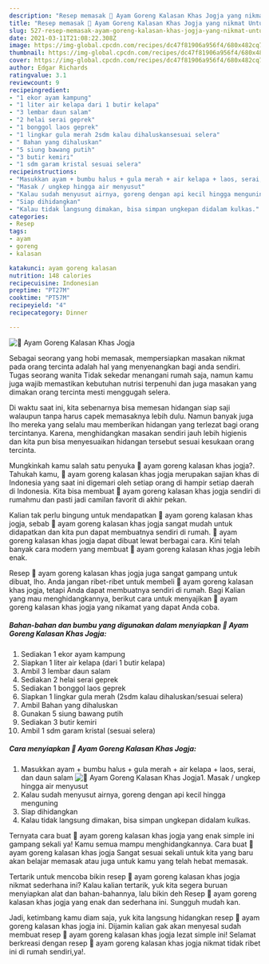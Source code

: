 ```yaml
---
description: "Resep memasak 🍗 Ayam Goreng Kalasan Khas Jogja yang nikmat Untuk Jualan"
title: "Resep memasak 🍗 Ayam Goreng Kalasan Khas Jogja yang nikmat Untuk Jualan"
slug: 527-resep-memasak-ayam-goreng-kalasan-khas-jogja-yang-nikmat-untuk-jualan
date: 2021-03-11T21:08:22.308Z
image: https://img-global.cpcdn.com/recipes/dc47f81906a956f4/680x482cq70/🍗-ayam-goreng-kalasan-khas-jogja-foto-resep-utama.jpg
thumbnail: https://img-global.cpcdn.com/recipes/dc47f81906a956f4/680x482cq70/🍗-ayam-goreng-kalasan-khas-jogja-foto-resep-utama.jpg
cover: https://img-global.cpcdn.com/recipes/dc47f81906a956f4/680x482cq70/🍗-ayam-goreng-kalasan-khas-jogja-foto-resep-utama.jpg
author: Edgar Richards
ratingvalue: 3.1
reviewcount: 9
recipeingredient:
- "1 ekor ayam kampung"
- "1 liter air kelapa dari 1 butir kelapa"
- "3 lembar daun salam"
- "2 helai serai geprek"
- "1 bonggol laos geprek"
- "1 lingkar gula merah 2sdm kalau dihaluskansesuai selera"
- " Bahan yang dihaluskan"
- "5 siung bawang putih"
- "3 butir kemiri"
- "1 sdm garam kristal sesuai selera"
recipeinstructions:
- "Masukkan ayam + bumbu halus + gula merah + air kelapa + laos, serai, dan daun salam"
- "Masak / ungkep hingga air menyusut"
- "Kalau sudah menyusut airnya, goreng dengan api kecil hingga menguning"
- "Siap dihidangkan"
- "Kalau tidak langsung dimakan, bisa simpan ungkepan didalam kulkas."
categories:
- Resep
tags:
- ayam
- goreng
- kalasan

katakunci: ayam goreng kalasan 
nutrition: 148 calories
recipecuisine: Indonesian
preptime: "PT27M"
cooktime: "PT57M"
recipeyield: "4"
recipecategory: Dinner

---
```



![🍗 Ayam Goreng Kalasan Khas Jogja](https://img-global.cpcdn.com/recipes/dc47f81906a956f4/680x482cq70/🍗-ayam-goreng-kalasan-khas-jogja-foto-resep-utama.jpg)

Sebagai seorang yang hobi memasak, mempersiapkan masakan nikmat pada orang tercinta adalah hal yang menyenangkan bagi anda sendiri. Tugas seorang  wanita Tidak sekedar menangani rumah saja, namun kamu juga wajib memastikan kebutuhan nutrisi terpenuhi dan juga masakan yang dimakan orang tercinta mesti menggugah selera.

Di waktu  saat ini, kita sebenarnya bisa memesan hidangan siap saji walaupun tanpa harus capek memasaknya lebih dulu. Namun banyak juga lho mereka yang selalu mau memberikan hidangan yang terlezat bagi orang tercintanya. Karena, menghidangkan masakan sendiri jauh lebih higienis dan kita pun bisa menyesuaikan hidangan tersebut sesuai kesukaan orang tercinta. 



Mungkinkah kamu salah satu penyuka 🍗 ayam goreng kalasan khas jogja?. Tahukah kamu, 🍗 ayam goreng kalasan khas jogja merupakan sajian khas di Indonesia yang saat ini digemari oleh setiap orang di hampir setiap daerah di Indonesia. Kita bisa membuat 🍗 ayam goreng kalasan khas jogja sendiri di rumahmu dan pasti jadi camilan favorit di akhir pekan.

Kalian tak perlu bingung untuk mendapatkan 🍗 ayam goreng kalasan khas jogja, sebab 🍗 ayam goreng kalasan khas jogja sangat mudah untuk didapatkan dan kita pun dapat membuatnya sendiri di rumah. 🍗 ayam goreng kalasan khas jogja dapat dibuat lewat berbagai cara. Kini telah banyak cara modern yang membuat 🍗 ayam goreng kalasan khas jogja lebih enak.

Resep 🍗 ayam goreng kalasan khas jogja juga sangat gampang untuk dibuat, lho. Anda jangan ribet-ribet untuk membeli 🍗 ayam goreng kalasan khas jogja, tetapi Anda dapat membuatnya sendiri di rumah. Bagi Kalian yang mau menghidangkannya, berikut cara untuk menyajikan 🍗 ayam goreng kalasan khas jogja yang nikamat yang dapat Anda coba.

<!--inarticleads1-->

##### Bahan-bahan dan bumbu yang digunakan dalam menyiapkan 🍗 Ayam Goreng Kalasan Khas Jogja:

1. Sediakan 1 ekor ayam kampung
1. Siapkan 1 liter air kelapa (dari 1 butir kelapa)
1. Ambil 3 lembar daun salam
1. Sediakan 2 helai serai geprek
1. Sediakan 1 bonggol laos geprek
1. Siapkan 1 lingkar gula merah (2sdm kalau dihaluskan/sesuai selera)
1. Ambil  Bahan yang dihaluskan
1. Gunakan 5 siung bawang putih
1. Sediakan 3 butir kemiri
1. Ambil 1 sdm garam kristal (sesuai selera)




<!--inarticleads2-->

##### Cara menyiapkan 🍗 Ayam Goreng Kalasan Khas Jogja:

1. Masukkan ayam + bumbu halus + gula merah + air kelapa + laos, serai, dan daun salam
<img src="https://img-global.cpcdn.com/steps/a619bcdac5782b26/160x128cq70/🍗-ayam-goreng-kalasan-khas-jogja-langkah-memasak-1-foto.jpg" alt="🍗 Ayam Goreng Kalasan Khas Jogja">1. Masak / ungkep hingga air menyusut
1. Kalau sudah menyusut airnya, goreng dengan api kecil hingga menguning
1. Siap dihidangkan
1. Kalau tidak langsung dimakan, bisa simpan ungkepan didalam kulkas.




Ternyata cara buat 🍗 ayam goreng kalasan khas jogja yang enak simple ini gampang sekali ya! Kamu semua mampu menghidangkannya. Cara buat 🍗 ayam goreng kalasan khas jogja Sangat sesuai sekali untuk kita yang baru akan belajar memasak atau juga untuk kamu yang telah hebat memasak.

Tertarik untuk mencoba bikin resep 🍗 ayam goreng kalasan khas jogja nikmat sederhana ini? Kalau kalian tertarik, yuk kita segera buruan menyiapkan alat dan bahan-bahannya, lalu bikin deh Resep 🍗 ayam goreng kalasan khas jogja yang enak dan sederhana ini. Sungguh mudah kan. 

Jadi, ketimbang kamu diam saja, yuk kita langsung hidangkan resep 🍗 ayam goreng kalasan khas jogja ini. Dijamin kalian gak akan menyesal sudah membuat resep 🍗 ayam goreng kalasan khas jogja lezat simple ini! Selamat berkreasi dengan resep 🍗 ayam goreng kalasan khas jogja nikmat tidak ribet ini di rumah sendiri,ya!.

